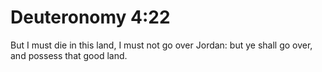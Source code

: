 # Deuteronomy 4:22

But I must die in this land, I must not go over Jordan: but ye shall go over, and possess that good land.